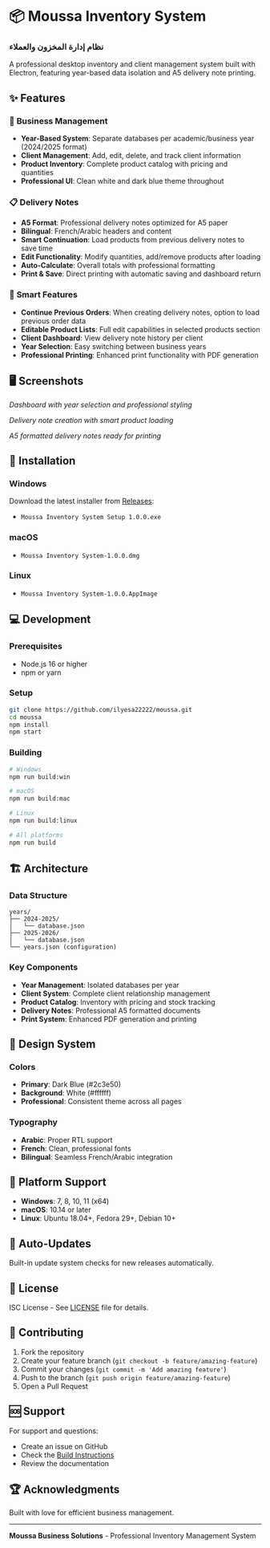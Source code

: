 # 📦 Moussa Inventory System
### نظام إدارة المخزون والعملاء

A professional desktop inventory and client management system built with Electron, featuring year-based data isolation and A5 delivery note printing.

## ✨ Features

### 🏢 **Business Management**
- **Year-Based System**: Separate databases per academic/business year (2024/2025 format)
- **Client Management**: Add, edit, delete, and track client information
- **Product Inventory**: Complete product catalog with pricing and quantities
- **Professional UI**: Clean white and dark blue theme throughout

### 📋 **Delivery Notes**
- **A5 Format**: Professional delivery notes optimized for A5 paper
- **Bilingual**: French/Arabic headers and content
- **Smart Continuation**: Load products from previous delivery notes to save time
- **Edit Functionality**: Modify quantities, add/remove products after loading
- **Auto-Calculate**: Overall totals with professional formatting
- **Print & Save**: Direct printing with automatic saving and dashboard return

### 🎯 **Smart Features**
- **Continue Previous Orders**: When creating delivery notes, option to load previous order data
- **Editable Product Lists**: Full edit capabilities in selected products section
- **Client Dashboard**: View delivery note history per client
- **Year Selection**: Easy switching between business years
- **Professional Printing**: Enhanced print functionality with PDF generation

## 🖥️ **Screenshots**

*Dashboard with year selection and professional styling*

*Delivery note creation with smart product loading*

*A5 formatted delivery notes ready for printing*

## 🚀 **Installation**

### Windows
Download the latest installer from [Releases](https://github.com/ilyesa22222/moussa/releases):
- `Moussa Inventory System Setup 1.0.0.exe`

### macOS
- `Moussa Inventory System-1.0.0.dmg`

### Linux
- `Moussa Inventory System-1.0.0.AppImage`

## 💻 **Development**

### Prerequisites
- Node.js 16 or higher
- npm or yarn

### Setup
```bash
git clone https://github.com/ilyesa22222/moussa.git
cd moussa
npm install
npm start
```

### Building
```bash
# Windows
npm run build:win

# macOS
npm run build:mac

# Linux
npm run build:linux

# All platforms
npm run build
```

## 🏗️ **Architecture**

### Data Structure
```
years/
├── 2024-2025/
│   └── database.json
├── 2025-2026/
│   └── database.json
└── years.json (configuration)
```

### Key Components
- **Year Management**: Isolated databases per year
- **Client System**: Complete client relationship management
- **Product Catalog**: Inventory with pricing and stock tracking
- **Delivery Notes**: Professional A5 formatted documents
- **Print System**: Enhanced PDF generation and printing

## 🎨 **Design System**

### Colors
- **Primary**: Dark Blue (#2c3e50)
- **Background**: White (#ffffff)
- **Professional**: Consistent theme across all pages

### Typography
- **Arabic**: Proper RTL support
- **French**: Clean, professional fonts
- **Bilingual**: Seamless French/Arabic integration

## 📱 **Platform Support**

- **Windows**: 7, 8, 10, 11 (x64)
- **macOS**: 10.14 or later
- **Linux**: Ubuntu 18.04+, Fedora 29+, Debian 10+

## 🔄 **Auto-Updates**

Built-in update system checks for new releases automatically.

## 📄 **License**

ISC License - See [LICENSE](LICENSE) file for details.

## 👥 **Contributing**

1. Fork the repository
2. Create your feature branch (`git checkout -b feature/amazing-feature`)
3. Commit your changes (`git commit -m 'Add amazing feature'`)
4. Push to the branch (`git push origin feature/amazing-feature`)
5. Open a Pull Request

## 🆘 **Support**

For support and questions:
- Create an issue on GitHub
- Check the [Build Instructions](BUILD-INSTRUCTIONS.md)
- Review the documentation

## 🏆 **Acknowledgments**

Built with love for efficient business management.

---

**Moussa Business Solutions** - Professional Inventory Management System